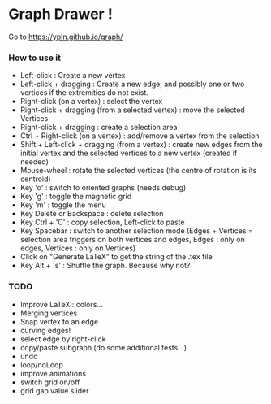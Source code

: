 # Graph Drawer !

 Go to https://ypln.github.io/graph/ 

### How to use it


-   Left-click : Create a new vertex
-   Left-click + dragging : Create a new edge, and possibly one or two vertices if the extremities do not exist.
-   Right-click (on a vertex) : select the vertex
-   Right-click + dragging (from a selected vertex) : move the selected Vertices
-   Right-click + dragging : create a selection area
-   Ctrl + Right-click (on a vertex) : add/remove a vertex from the selection
-   Shift + Left-click + dragging (from a vertex) : create new edges from the initial vertex and the selected vertices to a new vertex (created if needed)
-   Mouse-wheel : rotate the selected vertices (the centre of rotation is its centroid)
-   Key 'o' : switch to oriented graphs (needs debug)
-   Key 'g' : toggle the magnetic grid
-   Key 'm' : toggle the menu
-   Key Delete or Backspace : delete selection
-   Key Ctrl + 'C' : copy selection, Left-click to paste
-   Key Spacebar : switch to another selection mode (Edges + Vertices = selection area triggers on both vertices and edges, Edges : only on edges, Vertices : only on Vertices)
-   Click on "Generate LaTeX" to get the string of the .tex file
-   Key Alt + 's' : Shuffle the graph. Because why not?

### TODO

-   Improve LaTeX : colors...
-   Merging vertices
-   Snap vertex to an edge
-   curving edges!
-   select edge by right-click
-   copy/paste subgraph (do some additional tests...)
-   undo
-   loop/noLoop
-   improve animations
-   switch grid on/off
-   grid gap value slider
